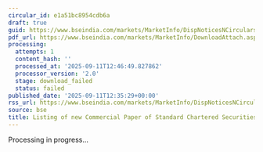 ```yaml
---
circular_id: e1a51bc8954cdb6a
draft: true
guid: https://www.bseindia.com/markets/MarketInfo/DispNoticesNCirculars.aspx?Noticeid={68011AD2-BDF9-4ED0-8FB0-79CBCBA3E02C}&noticeno=20250911-59&dt=09/11/2025&icount=59&totcount=72&flag=0
pdf_url: https://www.bseindia.com/markets/MarketInfo/DownloadAttach.aspx?id=20250911-59&attachedId=
processing:
  attempts: 1
  content_hash: ''
  processed_at: '2025-09-11T12:46:49.827862'
  processor_version: '2.0'
  stage: download_failed
  status: failed
published_date: '2025-09-11T12:35:29+00:00'
rss_url: https://www.bseindia.com/markets/MarketInfo/DispNoticesNCirculars.aspx?Noticeid={68011AD2-BDF9-4ED0-8FB0-79CBCBA3E02C}&noticeno=20250911-59&dt=09/11/2025&icount=59&totcount=72&flag=0
source: bse
title: Listing of new Commercial Paper of Standard Chartered Securities (India) Limited
---
```


Processing in progress...